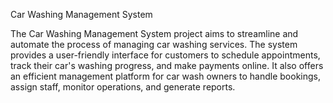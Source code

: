 Car Washing Management System

The Car Washing Management System project aims to streamline and automate
the process of managing car washing services. The system provides a user-friendly
interface for customers to schedule appointments, track their car's washing
progress, and make payments online. It also offers an efficient management
platform for car wash owners to handle bookings, assign staff, monitor operations,
and generate reports.
